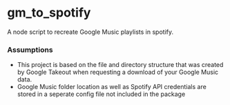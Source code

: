 # gm_to_spotify
A node script to recreate Google Music playlists in spotify.

### Assumptions 
* This project is based on the file and directory structure that was created by Google Takeout when requesting a download of your Google Music data. 
* Google Music folder location as well as Spotify API credentials are stored in a seperate config file not included in the package 
